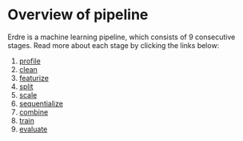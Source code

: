 # Overview of pipeline

Erdre is a machine learning pipeline, which consists of 9 consecutive stages.
Read more about each stage by clicking the links below:

1.  [profile](https://github.com/SINTEF-9012/Erdre/blob/master/docs/tutorials/stages/01_profile.md)
2.  [clean](https://github.com/SINTEF-9012/Erdre/blob/master/docs/tutorials/stages/02_clean.md)
3.  [featurize](https://github.com/SINTEF-9012/Erdre/blob/master/docs/tutorials/stages/03_featurize.md)
4.  [split](https://github.com/SINTEF-9012/Erdre/blob/master/docs/tutorials/stages/04_split.md)
5.  [scale](https://github.com/SINTEF-9012/Erdre/blob/master/docs/tutorials/stages/05_scale.md)
6.  [sequentialize](https://github.com/SINTEF-9012/Erdre/blob/master/docs/tutorials/stages/06_sequentialize.md)
7.  [combine](https://github.com/SINTEF-9012/Erdre/blob/master/docs/tutorials/stages/07_combine.md)
8.  [train](https://github.com/SINTEF-9012/Erdre/blob/master/docs/tutorials/stages/08_train.md)
9.  [evaluate](https://github.com/SINTEF-9012/Erdre/blob/master/docs/tutorials/stages/09_evaluate.md)
